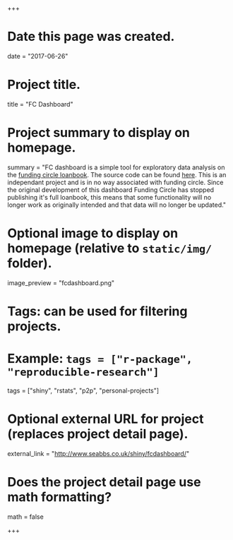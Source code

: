 +++
# Date this page was created.
date = "2017-06-26"

# Project title.
title = "FC Dashboard"

# Project summary to display on homepage.
summary = "FC dashboard is a simple tool for exploratory data analysis on the [funding circle loanbook](https://www.fundingcircle.com/uk/). The source code can be found [here](https://github.com/seabbs/fcdashboard). This is an independant project and is in no way associated with funding circle. Since the original development of this dashboard Funding Circle has stopped publishing it's full loanbook, this means that some functionality will no longer work as originally intended and that data will no longer be updated."

# Optional image to display on homepage (relative to `static/img/` folder).
image_preview = "fcdashboard.png"

# Tags: can be used for filtering projects.
# Example: `tags = ["r-package", "reproducible-research"]`
tags = ["shiny", "rstats", "p2p", "personal-projects"]

# Optional external URL for project (replaces project detail page).
external_link = "http://www.seabbs.co.uk/shiny/fcdashboard/"

# Does the project detail page use math formatting?
math = false

+++

